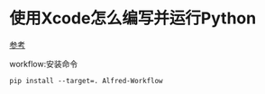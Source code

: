 # 使用Xcode怎么编写并运行Python  
[参考](https://www.php.cn/python-tutorials-419660.html)

workflow:安装命令
```
pip install --target=. Alfred-Workflow
```
